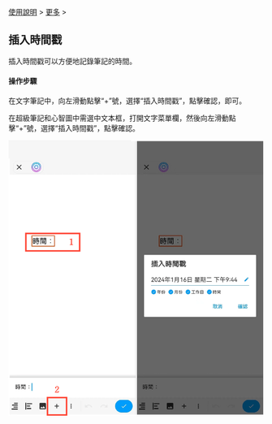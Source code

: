 [使用說明](/dragonnest/drawnote/manual/zh-tw) > [更多](/dragonnest/drawnote/manual/zh-tw/more) >

插入時間戳
---
插入時間戳可以方便地記錄筆記的時間。

#### 操作步驟
在文字筆記中，向左滑動點擊“+”號，選擇“插入時間戳”，點擊確認，即可。

在超級筆記和心智圖中需選中文本框，打開文字菜單欄，然後向左滑動點擊“+”號，選擇“插入時間戳”，點擊確認。

![](imgs/insert_timestamp1.png)
